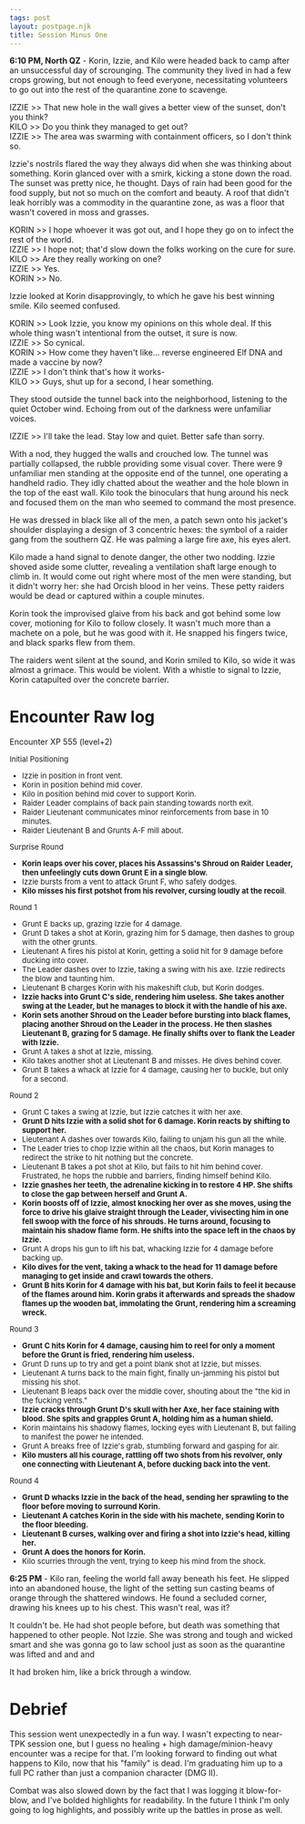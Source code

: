 ```yaml
---
tags: post
layout: postpage.njk
title: Session Minus One
---
```


**6:10 PM, North QZ** - Korin, Izzie, and Kilo were headed back to camp after an unsuccessful day of scrounging. The community they lived in had a few crops growing, but not enough to feed everyone, necessitating volunteers to go out into the rest of the quarantine zone to scavenge.

<p class="dialog">
    IZZIE >> That new hole in the wall gives a better view of the sunset, don't you think?<br>
    KILO >> Do you think they managed to get out? <br>
    IZZIE >> The area was swarming with containment officers, so I don't think so.
<p>

Izzie's nostrils flared the way they always did when she was thinking about something. Korin glanced over with a smirk, kicking a stone down the road. The sunset was pretty nice, he thought. Days of rain had been good for the food supply, but not so much on the comfort and beauty. A roof that didn't leak horribly was a commodity in the quarantine zone, as was a floor that wasn't covered in moss and grasses.

<p class="dialog">
    KORIN >> I hope whoever it was got out, and I hope they go on to infect the rest of the world. <br>
    IZZIE >> I hope not; that'd slow down the folks working on the cure for sure. <br>
    KILO >> Are they really working on one? <br>
    IZZIE >> Yes. <br>
    KORIN >> No. <br>
<p>

Izzie looked at Korin disapprovingly, to which he gave his best winning smile. Kilo seemed confused.

<p class="dialog">
    KORIN >> Look Izzie, you know my opinions on this whole deal. If this whole thing wasn't intentional from the outset, it sure is now. <br>
    IZZIE >> So cynical. <br>
    KORIN >> How come they haven't like... reverse engineered Elf DNA and made a vaccine by now? <br>
    IZZIE >> I don't think that's how it works-<br>
    KILO >> Guys, shut up for a second, I hear something.
<p>

They stood outside the tunnel back into the neighborhood, listening to the quiet October wind. Echoing from out of the darkness were unfamiliar voices.

<p class="dialog">
    IZZIE >> I'll take the lead. Stay low and quiet. Better safe than sorry.
<p>

With a nod, they hugged the walls and crouched low. The tunnel was partially collapsed, the rubble providing some visual cover. There were 9 unfamiliar men standing at the opposite end of the tunnel, one operating a handheld radio. They idly chatted about the weather and the hole blown in the top of the east wall. Kilo took the binoculars that hung around his neck and focused them on the man who seemed to command the most presence.

He was dressed in black like all of the men, a patch sewn onto his jacket's shoulder displaying a design of 3 concentric hexes: the symbol of a raider gang from the southern QZ. He was palming a large fire axe, his eyes alert.

Kilo made a hand signal to denote danger, the other two nodding. Izzie shoved aside some clutter, revealing a ventilation shaft large enough to climb in. It would come out right where most of the men were standing, but it didn't worry her: she had Orcish blood in her veins. These petty raiders would be dead or captured within a couple minutes.

Korin took the improvised glaive from his back and got behind some low cover, motioning for Kilo to follow closely. It wasn't much more than a machete on a pole, but he was good with it. He snapped his fingers twice, and black sparks flew from them.

The raiders went silent at the sound, and Korin smiled to Kilo, so wide it was almost a grimace. This would be violent. With a whistle to signal to Izzie, Korin catapulted over the concrete barrier.

# Encounter Raw log
Encounter XP 555 (level+2)

<div style="font-size:13px;">

Initial Positioning

- Izzie in position in front vent.
- Korin in position behind mid cover.
- Kilo in position behind mid cover to support Korin.
- Raider Leader complains of back pain standing towards north exit.
- Raider Lieutenant communicates minor reinforcements from base in 10 minutes.
- Raider Lieutenant B and Grunts A-F mill about.

Surprise Round
- **Korin leaps over his cover, places his Assassins's Shroud on Raider Leader, then unfeelingly cuts down Grunt E in a single blow.**
- Izzie bursts from a vent to attack Grunt F, who safely dodges.
- **Kilo misses his first potshot from his revolver, cursing loudly at the recoil**.

Round 1
- Grunt E backs up, grazing Izzie for 4 damage.
- Grunt D takes a shot at Korin, grazing him for 5 damage, then dashes to group with the other grunts.
- Lieutenant A fires his pistol at Korin, getting a solid hit for 9 damage before ducking into cover.
- The Leader dashes over to Izzie, taking a swing with his axe. Izzie redirects the blow and taunting him.
- Lieutenant B charges Korin with his makeshift club, but Korin dodges.
- **Izzie hacks into Grunt C's side, rendering him useless. She takes another swing at the Leader, but he manages to block it with the handle of his axe.**
- **Korin sets another Shroud on the Leader before bursting into black flames, placing another Shroud on the Leader in the process. He then slashes Lieutenant B, grazing for 5 damage. He finally shifts over to flank the Leader with Izzie.**
- Grunt A takes a shot at Izzie, missing.
- Kilo takes another shot at Lieutenant B and misses. He dives behind cover.
- Grunt B takes a whack at Izzie for 4 damage, causing her to buckle, but only for a second.

Round 2
- Grunt C takes a swing at Izzie, but Izzie catches it with her axe.
- **Grunt D hits Izzie with a solid shot for 6 damage. Korin reacts by shifting to support her.**
- Lieutenant A dashes over towards Kilo, failing to unjam his gun all the while.
- The Leader tries to chop Izzie within all the chaos, but Korin manages to redirect the strike to hit nothing but the concrete.
- Lieutenant B takes a pot shot at Kilo, but fails to hit him behind cover. Frustrated, he hops the rubble and barriers, finding himself behind Kilo.
- **Izzie gnashes her teeth, the adrenaline kicking in to restore 4 HP. She shifts to close the gap between herself and Grunt A.**
- **Korin boosts off of Izzie, almost knocking her over as she moves, using the force to drive his glaive straight through the Leader, vivisecting him in one fell swoop with the force of his shrouds. He turns around, focusing to maintain his shadow flame form. He shifts into the space left in the chaos by Izzie.**
- Grunt A drops his gun to lift his bat, whacking Izzie for 4 damage before backing up. 
- **Kilo dives for the vent, taking a whack to the head for 11 damage before managing to get inside and crawl towards the others.**
- **Grunt B hits Korin for 4 damage with his bat, but Korin fails to feel it because of the flames around him. Korin grabs it afterwards and spreads the shadow flames up the wooden bat, immolating the Grunt, rendering him a screaming wreck.**

Round 3
- **Grunt C hits Korin for 4 damage, causing him to reel for only a moment before the Grunt is fried, rendering him useless.**
- Grunt D runs up to try and get a point blank shot at Izzie, but misses.
- Lieutenant A turns back to the main fight, finally un-jamming his pistol but missing his shot.
- Lieutenant B leaps back over the middle cover, shouting about the "the kid in the fucking vents."
- **Izzie cracks through Grunt D's skull with her Axe, her face staining with blood. She spits and grapples Grunt A, holding him as a human shield.**
- Korin maintains his shadowy flames, locking eyes with Lieutenant B, but failing to manifest the power he intended.
- Grunt A breaks free of Izzie's grab, stumbling forward and gasping for air.
- **Kilo musters all his courage, rattling off two shots from his revolver, only one connecting with Lieutenant A, before ducking back into the vent.**

Round 4
- **Grunt D whacks Izzie in the back of the head, sending her sprawling to the floor before moving to surround Korin.**
- **Lieutenant A catches Korin in the side with his machete, sending Korin to the floor bleeding.**
- **Lieutenant B curses, walking over and firing a shot into Izzie's head, killing her.**
- **Grunt A does the honors for Korin.**
- Kilo scurries through the vent, trying to keep his mind from the shock.
</div>

**6:25 PM** - Kilo ran, feeling the world fall away beneath his feet. He slipped into an abandoned house, the light of the setting sun casting beams of orange through the shattered windows. He found a secluded corner, drawing his knees up to his chest. This wasn't real, was it?

It couldn't be. He had shot people before, but death was something that happened to other people. Not Izzie. She was strong and tough and wicked smart and she was gonna go to law school just as soon as the quarantine was lifted and and and

It had broken him, like a brick through a window.

# Debrief
This session went unexpectedly in a fun way. I wasn't expecting to near-TPK session one, but I guess no healing + high damage/minion-heavy encounter was a recipe for that. I'm looking forward to finding out what happens to Kilo, now that his "family" is dead. I'm graduating him up to a full PC rather than just a companion character (DMG II). 

Combat was also slowed down by the fact that I was logging it blow-for-blow, and I've bolded highlights for readability. In the future I think I'm only going to log highlights, and possibly write up the battles in prose as well.